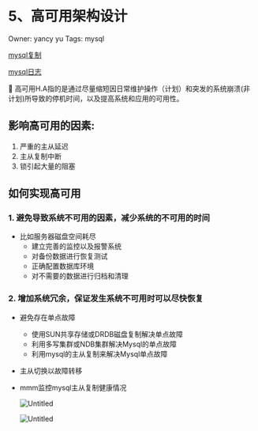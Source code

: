# 5、高可用架构设计

Owner: yancy yu
Tags: mysql

[mysql复制](mysql复制.md)

[mysql日志](mysql日志.md)

<aside>
🚀 高可用H.A指的是通过尽量缩短因日常维护操作（计划）和突发的系统崩溃(非计划)所导致的停机时间，以及提高系统和应用的可用性。

</aside>

## 影响高可用的因素:

1. 严重的主从延迟
2. 主从复制中断
3. 锁引起大量的阻塞

## 如何实现高可用

### 1. 避免导致系统不可用的因素，减少系统的不可用的时间

- 比如服务器磁盘空间耗尽
    - 建立完善的监控以及报警系统
    - 对备份数据进行恢复测试
    - 正确配置数据库环境
    - 对不需要的数据进行归档和清理

### 2. 增加系统冗余，保证发生系统不可用时可以尽快恢复

- 避免存在单点故障
    - 使用SUN共享存储或DRDB磁盘复制解决单点故障
    - 利用多写集群或NDB集群解决Mysql的单点故障
    - 利用mysql的主从复制来解决Mysql单点故障
- 主从切换以故障转移
- mmm监控mysql主从复制健康情况
    
    ![Untitled](Untitled%201.png)
    
    ![Untitled](Untitled%202.png)